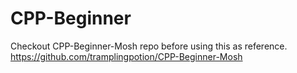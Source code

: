 # CPP-Beginner
Checkout CPP-Beginner-Mosh repo before using this as reference.
https://github.com/tramplingpotion/CPP-Beginner-Mosh
